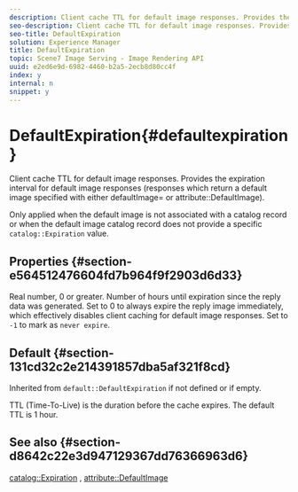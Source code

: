 ```yaml
---
description: Client cache TTL for default image responses. Provides the expiration interval for default image responses (responses which return a default image specified with either defaultImage= or attribute DefaultImage).
seo-description: Client cache TTL for default image responses. Provides the expiration interval for default image responses (responses which return a default image specified with either defaultImage= or attribute DefaultImage).
seo-title: DefaultExpiration
solution: Experience Manager
title: DefaultExpiration
topic: Scene7 Image Serving - Image Rendering API
uuid: e2ed6e9d-6982-4460-b2a5-2ecb8d80cc4f
index: y
internal: n
snippet: y
---
```


# DefaultExpiration{#defaultexpiration}

Client cache TTL for default image responses. Provides the expiration interval for default image responses (responses which return a default image specified with either defaultImage= or attribute::DefaultImage).

Only applied when the default image is not associated with a catalog record or when the default image catalog record does not provide a specific `catalog::Expiration` value.

## Properties {#section-e564512476604fd7b964f9f2903d6d33}

Real number, 0 or greater. Number of hours until expiration since the reply data was generated. Set to 0 to always expire the reply image immediately, which effectively disables client caching for default image responses. Set to `-1` to mark as `never expire`.

## Default {#section-131cd32c2e214391857dba5af321f8cd}

Inherited from `default::DefaultExpiration` if not defined or if empty.

TTL (Time-To-Live) is the duration before the cache expires. The default TTL is 1 hour.

## See also {#section-d8642c22e3d947129367dd76366963d6}

[catalog::Expiration](../../../../../is_api/image_catalog/image-serving-api-ref/c-image-catalog-reference/c-image-svg-data-reference/c-svg-data-reference/r-expiration-svg.md#reference-a7afd668ecbb4d2da65d86259aa6a28a) , [attribute::DefaultImage](../../../../../is_api/image_catalog/image-serving-api-ref/c-image-catalog-reference/c-attributes-reference/r-is-cat-defaultimage.md#reference-8e9900e129f54ed68462a3c2fc3bc433) 

